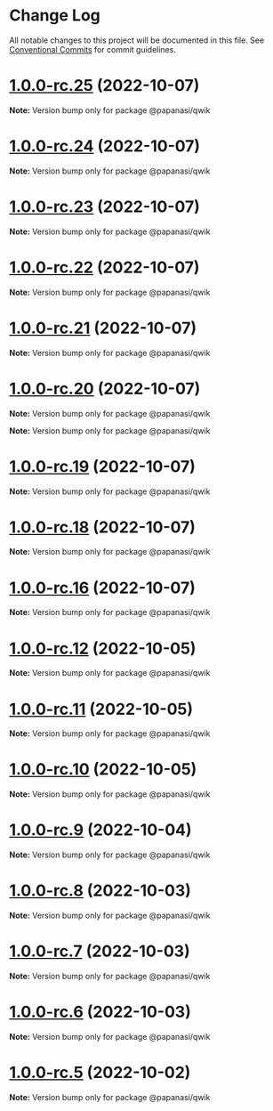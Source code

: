# Change Log

All notable changes to this project will be documented in this file.
See [Conventional Commits](https://conventionalcommits.org) for commit guidelines.

# [1.0.0-rc.25](https://github.com/CKGrafico/papanasi/compare/v1.0.0-rc.24...v1.0.0-rc.25) (2022-10-07)

**Note:** Version bump only for package @papanasi/qwik





# [1.0.0-rc.24](https://github.com/CKGrafico/papanasi/compare/v1.0.0-rc.23...v1.0.0-rc.24) (2022-10-07)

**Note:** Version bump only for package @papanasi/qwik





# [1.0.0-rc.23](https://github.com/CKGrafico/papanasi/compare/v1.0.0-rc.22...v1.0.0-rc.23) (2022-10-07)

**Note:** Version bump only for package @papanasi/qwik





# [1.0.0-rc.22](https://github.com/CKGrafico/papanasi/compare/v1.0.0-rc.21...v1.0.0-rc.22) (2022-10-07)

**Note:** Version bump only for package @papanasi/qwik





# [1.0.0-rc.21](https://github.com/CKGrafico/papanasi/compare/v1.0.0-rc.20...v1.0.0-rc.21) (2022-10-07)

**Note:** Version bump only for package @papanasi/qwik





# [1.0.0-rc.20](https://github.com/CKGrafico/papanasi/compare/v1.0.0-rc.19...v1.0.0-rc.20) (2022-10-07)

**Note:** Version bump only for package @papanasi/qwik







**Note:** Version bump only for package @papanasi/qwik






# [1.0.0-rc.19](https://github.com/CKGrafico/papanasi/compare/v1.0.0-rc.18...v1.0.0-rc.19) (2022-10-07)

**Note:** Version bump only for package @papanasi/qwik





# [1.0.0-rc.18](https://github.com/CKGrafico/papanasi/compare/v1.0.0-rc.16...v1.0.0-rc.18) (2022-10-07)

**Note:** Version bump only for package @papanasi/qwik






# [1.0.0-rc.16](https://github.com/CKGrafico/papanasi/compare/v1.0.0-rc.15...v1.0.0-rc.16) (2022-10-07)

**Note:** Version bump only for package @papanasi/qwik





# [1.0.0-rc.12](https://github.com/CKGrafico/papanasi/compare/v1.0.0-rc.11...v1.0.0-rc.12) (2022-10-05)

**Note:** Version bump only for package @papanasi/qwik





# [1.0.0-rc.11](https://github.com/CKGrafico/papanasi/compare/v1.0.0-rc.10...v1.0.0-rc.11) (2022-10-05)

**Note:** Version bump only for package @papanasi/qwik





# [1.0.0-rc.10](https://github.com/CKGrafico/papanasi/compare/v1.0.0-rc.9...v1.0.0-rc.10) (2022-10-05)

**Note:** Version bump only for package @papanasi/qwik





# [1.0.0-rc.9](https://github.com/CKGrafico/papanasi/compare/v1.0.0-rc.8...v1.0.0-rc.9) (2022-10-04)

**Note:** Version bump only for package @papanasi/qwik





# [1.0.0-rc.8](https://github.com/CKGrafico/papanasi/compare/v1.0.0-rc.7...v1.0.0-rc.8) (2022-10-03)

**Note:** Version bump only for package @papanasi/qwik





# [1.0.0-rc.7](https://github.com/CKGrafico/papanasi/compare/v1.0.0-rc.6...v1.0.0-rc.7) (2022-10-03)

**Note:** Version bump only for package @papanasi/qwik





# [1.0.0-rc.6](https://github.com/CKGrafico/papanasi/compare/v1.0.0-rc.5...v1.0.0-rc.6) (2022-10-03)

**Note:** Version bump only for package @papanasi/qwik





# [1.0.0-rc.5](https://github.com/CKGrafico/papanasi/compare/v1.0.0-rc.4...v1.0.0-rc.5) (2022-10-02)

**Note:** Version bump only for package @papanasi/qwik
